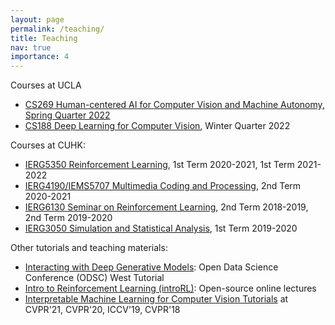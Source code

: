 ```yaml
---
layout: page
permalink: /teaching/
title: Teaching
nav: true
importance: 4
---
```

Courses at UCLA
<div>
		<ul>
            <li><a href="https://bruinlearn.ucla.edu/courses/129743">CS269 Human-centered AI for Computer Vision and Machine Autonomy, Spring Quarter 2022</li>
            <li><a href="https://bruinlearn.ucla.edu/courses/111828">CS188 Deep Learning for Computer Vision</a>, Winter Quarter 2022</li>
        </ul>
</div>
Courses at CUHK:
<div>
        <ul>
			<li><a href="https://cuhkrlcourse.github.io/">IERG5350 Reinforcement Learning</a>, 1st Term 2020-2021, 1st Term 2021-2022</li>
			<li><a href="http://bzhou.ie.cuhk.edu.hk/teaching/ierg4190iems5707/">IERG4190/IEMS5707 Multimedia Coding and Processing</a>, 2nd Term 2020-2021</li>
			<li><a href="https://cuhkrlcourse.github.io/2019spring/index.html">IERG6130 Seminar on Reinforcement Learning</a>, 2nd Term 2018-2019, 2nd Term 2019-2020</li>
			<li><a href="archive/ierg3050.htm">IERG3050 Simulation and Statistical Analysis</a>, 1st Term 2019-2020</li>
        </ul>
</div>
Other tutorials and teaching materials:
<div>
        <ul>
			<li><a href="https://github.com/zhoubolei/introGM">Interacting with Deep Generative Models</a>: Open Data Science Conference (ODSC) West Tutorial</li>
			<li><a href="https://github.com/zhoubolei/introRL">Intro to Reinforcement Learning (introRL)</a>: Open-source online lectures</li>
			<li><a href="https://interpretablevision.github.io/">Interpretable Machine Learning for Computer Vision Tutorials</a> at CVPR'21, CVPR'20, ICCV'19, CVPR'18</li>
		</ul>
</div>
